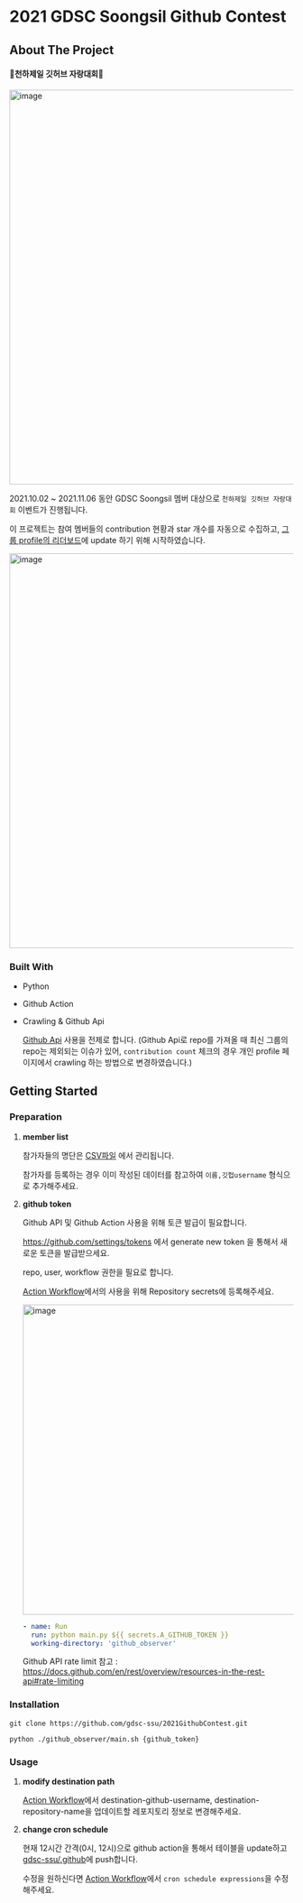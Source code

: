 
# 2021 GDSC Soongsil Github Contest

## About The Project

#### :crown:천하제일 깃허브 자랑대회:crown:

<img width="700" alt="image" src="https://user-images.githubusercontent.com/64878866/135946981-91e8c9e0-ab8c-4bc6-b595-6b3471a9ec4d.png">

2021.10.02 ~ 2021.11.06 동안 GDSC Soongsil 멤버 대상으로 `천하제일 깃허브 자랑대회` 이벤트가 진행됩니다.

이 프로젝트는 참여 멤버들의 contribution 현황과 star 개수를 자동으로 수집하고, [그룹 profile의 리더보드](https://github.com/gdsc-ssu/.github/tree/main/profile)에 update 하기 위해 시작하였습니다.

<img width="700" alt="image" src="https://user-images.githubusercontent.com/13645032/135944941-fd0f8504-f39f-4e13-83ef-56a9991b6fba.png">

### Built With

- Python

- Github Action

- Crawling & Github Api

   [Github Api](https://docs.github.com/en/rest) 사용을 전제로 합니다.
   (Github Api로 repo를 가져올 때 최신 그룹의 repo는 제외되는 이슈가 있어, `contribution count` 체크의 경우 개인 profile 페이지에서 crawling 하는 방법으로 변경하였습니다.)

## Getting Started

### Preparation

1. **member list**

   참가자들의 명단은 [CSV파일](./github_observer/resources/member_list.csv) 에서 관리됩니다.

   참가자를 등록하는 경우 이미 작성된 데이터를 참고하여 `이름,깃헙username` 형식으로 추가해주세요.

2. **github token**

   Github API 및 Github Action 사용을 위해 토큰 발급이 필요합니다.

   https://github.com/settings/tokens 에서 generate new token 을 통해서 새로운 토큰을 발급받으세요.

   repo, user, workflow 권한을 필요로 합니다.

   [Action Workflow](./github/workflows/updateGithubCommitAndStars.yml)에서의 사용을 위해 Repository secrets에 등록해주세요.

   <img width="550" alt="image" src="https://user-images.githubusercontent.com/64878866/135950383-11f3ed65-74f4-46f9-ad6c-1423e2ad5b08.png">

   ```yml
   - name: Run
     run: python main.py ${{ secrets.A_GITHUB_TOKEN }}
     working-directory: 'github_observer'
   ```
   
   Github API rate limit 참고 : https://docs.github.com/en/rest/overview/resources-in-the-rest-api#rate-limiting

### Installation

```
git clone https://github.com/gdsc-ssu/2021GithubContest.git

python ./github_observer/main.sh {github_token}
```

### Usage

1. **modify destination path**

   [Action Workflow](./github/workflows/updateGithubCommitAndStars.yml)에서 destination-github-username, destination-repository-name을 업데이트할 레포지토리 정보로 변경해주세요.

2. **change cron schedule**

   현재 12시간 간격(0시, 12시)으로 github action을 통해서 테이블을 update하고 [gdsc-ssu/.github](https://github.com/gdsc-ssu/.github)에 push합니다.
   
   수정을 원하신다면 [Action Workflow](./github/workflows/updateGithubCommitAndStars.yml)에서 `cron schedule expressions`을 수정해주세요.

